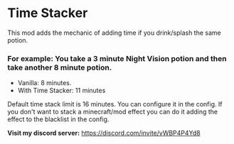 # Time Stacker
This mod adds the mechanic of adding time if you drink/splash the same potion.

### For example: You take a 3 minute Night Vision potion and then take another 8 minute potion.
- Vanilla: 8 minutes.
- With Time Stacker: 11 minutes

Default time stack limit is 16 minutes. You can configure it in the config. If you don't want to stack a minecraft/mod effect you can do it adding the effect to the blacklist in the config.

**Visit my discord server:** https://discord.com/invite/vWBP4P4Yd8